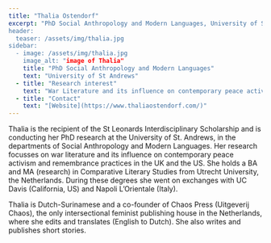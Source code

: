 ```yaml
---
title: "Thalia Ostendorf"
excerpt: "PhD Social Anthropology and Modern Languages, University of St Andrews
header:
  teaser: /assets/img/thalia.jpg
sidebar:
  - image: /assets/img/thalia.jpg
    image_alt: "image of Thalia"
    title: "PhD Social Anthropology and Modern Languages"
    text: "University of St Andrews"
  - title: "Research interest"
    text: "War Literature and its influence on contemporary peace activism and remembrance practices in the UK and the US"
  - title: "Contact"
    text: "[Website](https://www.thaliaostendorf.com/)"
---
```


Thalia is the recipient of the St Leonards Interdisciplinary Scholarship and is conducting her PhD research at the University of St. Andrews, in the departments of Social Anthropology and Modern Languages. Her research focusses on war literature and its influence on contemporary peace activism and remembrance practices in the UK and the US. She holds a BA and MA (research) in Comparative Literary Studies from Utrecht University, the Netherlands. During these degrees she went on exchanges with UC Davis (California, US) and Napoli L’Orientale (Italy).

Thalia is Dutch-Surinamese and a co-founder of Chaos Press (Uitgeverij Chaos), the only intersectional feminist publishing house in the Netherlands, where she edits and translates (English to Dutch). She also writes and publishes short stories.
